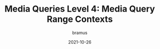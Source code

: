 ---
author: bramus
date: 2021-10-26
publisher: bramusblog
tags:
  - css
  - media-queries
target_url: https://www.bram.us/2021/10/26/media-queries-level-4-media-query-range-contexts/
title: "Media Queries Level 4: Media Query Range Contexts"
---